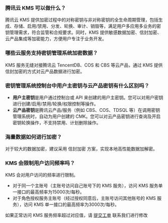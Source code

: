 ### 腾讯云 KMS 可以做什么？
腾讯云 KMS 提供加密过程中的对称密钥与非对称密钥的全生命周期管理，包括生成、存储、启用/禁用、分发、轮换、审计、销毁等，满足用户多应用多业务的密钥管理需求，符合监管和合规要求。同时，KMS 提供敏感数据加密、信封加密、云产品集成等加密能力，方便用户专注于业务开发。 
### 哪些云服务支持密钥管理系统加密数据？
KMS 服务无缝对接腾讯云 TencentDB、COS 和 CBS 等云产品，通过 KMS 提供信封加密的方式对云产品数据进行加密。
### 密钥管理系统控制台中用户主密钥与云产品密钥有什么区别吗？
- **用户主密钥**是用户通过控制台或 API 来创建的用户主密钥。您可以对用户密钥进行创建/启用/禁用/轮换/权限控制等操作。
- **云产品密钥**是腾讯云产品/服务（例如 CBS、COS、TDSQL 等）在调用密钥管理系统时，自动为用户创建的 CMK。您可以对云产品密钥进行查询及开启密钥轮换操作，不支持禁用、计划删除操作。

### 海量数据如何进行加密？
对于较大的数据加密，建议采用 信封加密 方案，实现本地高性能数据加解密。

### KMS 会限制用户访问频率吗？
KMS 会对用户访问的频率进行限制。
- 对于同一个主账号（主账号访问自己账号下的 KMS 服务），访问 KMS 服务单一接口的最高频率为15000次/每秒。
- 对于角色授权服务主账号（经过授权同意后，主账号访问其他账号的 KMS 服务），访问 KMS 单一接口的最高频率为3000次/每秒。

如果正常访问 KMS 服务频率超过对应值，请 [提交工单](https://console.cloud.tencent.com/workorder/category) 联系我们进行修改

